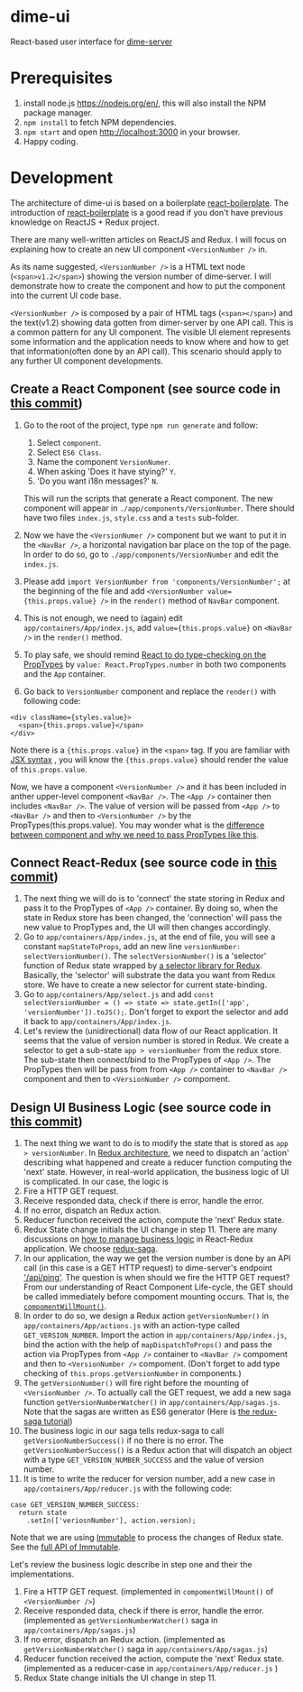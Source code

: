# dime-ui

React-based user interface for [dime-server](https://github.com/HIIT/dime-server)

# Prerequisites
1. install node.js <https://nodejs.org/en/>, this will also install the NPM package manager.
2. ``npm install`` to fetch NPM dependencies.
4. ``npm start`` and open <http://localhost:3000> in your browser.
5. Happy coding.

# Development

The architecture of dime-ui is based on a boilerplate [react-boilerplate](https://github.com/mxstbr/react-boilerplate). The introduction of [react-boilerplate](https://github.com/mxstbr/react-boilerplate/tree/master/docs/general) is a good read if you don't have previous knowledge on ReactJS + Redux project.

There are many well-written articles on ReactJS and Redux. I will focus on explaining how to create an new UI component ``<VersionNumber />`` in. 

As its name suggested, ``<VersionNumber />`` is a HTML text node (``<span>v1.2</span>``) showing the version number of dime-server. I will demonstrate how to create the component and how to put the component into the current UI code base.

``<VersionNumber />`` is composed by a pair of HTML tags (``<span></span>``) and the text(v1.2) showing data gotten from dimer-server by one API call. This is a common pattern for any UI component. The visible UI element represents some information and the application needs to know where and how to get that information(often done by an API call). This scenario should apply to any further UI component developments.

## Create a React Component (see source code in [this commit](https://github.com/HIIT/dime-ui/commit/404aa7bc486e3bd031facf555816543ad371f090))
1. Go to the root of the project, type ``npm run generate`` and follow:
	1. Select ``component``.
    2. Select ``ES6 Class``.
	3. Name the component ``VersionNumer``.
	4. When asking 'Does it have stying?' ``Y``.
	5. 'Do you want i18n messages?' ``N``.

	This will run the scripts that generate a React component. The new component will appear in ``./app/components/VersionNumber``. There should have two files ``index.js``, ``style.css`` and a ``tests`` sub-folder.
2. Now we have the ``<VersionNumer />`` component but we want to put it in the ``<NavBar />``, a horizontal navigation bar place on the top of the page. In order to do so, go to ``./app/components/VersionNumber`` and edit the ``index.js``.
3. Please add ``import VersionNumber from 'components/VersionNumber';`` at the beginning of the file and add ``<VersionNumber value={this.props.value} />`` in the ``render()`` method of ``NavBar`` component.
4. This is not enough, we need to (again) edit ``app/containers/App/index.js``, add ``value={this.props.value}`` on ``<NavBar />`` in the ``render()`` method.
5. To play safe, we should remind [React to do type-checking on the PropTypes](https://facebook.github.io/react/docs/typechecking-with-proptypes.html) by ``value: React.PropTypes.number`` in both two components and the ``App`` container.
6. Go back to ``VersionNumber`` component and replace the ``render()`` with following code:
```
<div className={styles.value}>
  <span>{this.props.value}</span>
</div>
```
Note there is a ``{this.props.value}`` in the ``<span>`` tag. If you are familiar with [JSX syntax](https://facebook.github.io/react/docs/jsx-in-depth.html) , you will know the ``{this.props.value}`` should render the value of ``this.props.value``.

Now, we have a component ``<VersionNumber />`` and it has been included in anther upper-level component ``<NavBar />``. The ``<App />`` container then includes ``<NavBar />``. The  value of version will be passed from ``<App />`` to ``<NavBar />`` and then to ``<VersionNumber />`` by the PropTypes(this.props.value). You may wonder what is the [difference between component and why we need to pass PropTypes like this](https://medium.com/@dan_abramov/smart-and-dumb-components-7ca2f9a7c7d0#.muim22gny).

## Connect React-Redux (see source code in [this commit](https://github.com/HIIT/dime-ui/commit/404aa7bc486e3bd031facf555816543ad371f090))
1. The next thing we will do is to 'connect' the state storing in Redux and pass it to the PropTypes of ``<App />`` container. By doing so, when the state in Redux store has been changed, the 'connection' will pass the new value to PropTypes and, the UI will then changes accordingly.
2. Go to ``app/containers/App/index.js``, at the end of file, you will see a constant ``mapStateToProps``, add an new line ``versionNumber: selectVersionNumber()``. The ``selectVersionNumber()`` is a 'selector' function of Redux state wrapped by [a selector library for Redux](https://github.com/reactjs/reselect). Basically, the 'selector' will substrate the data you want from Redux store. We have to create a new selector for current state-binding.
3. Go to ``app/containers/App/select.js`` and add ``const selectVersionNumber = () => state => state.getIn(['app', 'versionNumber']).toJS();``. Don't forget to export the selector and add it back to ``app/containers/App/index.js``.
4. Let's review the (unidirectional) data flow of our React application. It seems that the value of version number is stored in Redux. We create a selector to get a sub-state ``app > versionNumber`` from the redux store. The sub-state then connect/bind to the PropTypes of ``<App />``. The PropTypes then will be pass from from ``<App />`` container to ``<NavBar />`` component and then to ``<VersionNumber />`` compoment.

## Design UI Business Logic (see source code in [this commit](https://github.com/HIIT/dime-ui/commit/acb7a0b7cec94c75a7145a66354fdef1b202fa95))
1. The next thing we want to do is to modify the state that is stored as ``app > versionNumber``. In [Redux architecture](http://redux.js.org/docs/basics/DataFlow.html), we need to dispatch an 'action' describing what happened and create a reducer function computing the 'next' state. However, in real-world application, the business logic of UI is complicated. In our case, the logic is
  1. Fire a HTTP GET request.
  2. Receive responded data, check if there is error, handle the error.
  3. If no error, dispatch an Redux action.
  4. Reducer function received the action, compute the 'next' Redux state.
  5. Redux State change initials the UI change in step 11.
There are many discussions on [how to manage business logic](http://survivejs.com/blog/redux-saga-interview/) in React-Redux application. We choose [redux-saga](https://github.com/redux-saga/redux-saga).
2. In our application, the way we get the version number is done by an API call (in this case is a GET HTTP request) to dime-server's endpoint [
'/api/ping'](http://www.hiit.fi/g/reknow/apidoc/dime-server/#api-Status-Ping]). The question is when should we fire the HTTP GET request? From our understanding of React Component Life-cycle, the GET should be called immediately before compoment mounting occurs. That is, the [``compomentWillMount()``](https://facebook.github.io/react/docs/react-component.html#componentwillmount).
3. In order to do so, we design a Redux action ``getVersionNumber()`` in ``app/containers/App/actions.js`` with an action-type called ``GET_VERSION_NUMBER``. Import the action in ``app/containers/App/index.js``, bind the action with the help of ``mapDispatchToProps()`` and pass the action via PropTypes from ``<App />`` container to ``<NavBar />`` compoment and then to ``<VersionNumber />`` compoment. (Don't forget to add type checking of ``this.props.getVersionNumber`` in components.)
4. The ``getVersionNumber()`` will fire right before the mounting of ``<VersionNumber />``. To actually call the GET request, we add a new saga function ``getVersionNumberWatcher()`` in ``app/containers/App/sagas.js``. Note that the sagas are written as ES6 generator (Here is [the redux-saga tutorial](https://redux-saga.github.io/redux-saga/docs/introduction/BeginnerTutorial.html))
5. The business logic in our saga tells redux-saga to call ``getVersionNumberSuccess()`` if no there is no error. The ``getVersionNumberSuccess()`` is a Redux action that will dispatch an object with a type ``GET_VERSION_NUMBER_SUCCESS`` and the value of version number.
6. It is time to write the reducer for version number, add a new case in ``app/containers/App/reducer.js`` with the following code:
```
case GET_VERSION_NUMBER_SUCCESS:
  return state
    .setIn(['veriosnNumber'], action.version);
```
Note that we are using [Immutable](https://facebook.github.io/immutable-js/) to process the changes of Redux state. See the [full API of Immutable](https://facebook.github.io/immutable-js/docs/#/).

Let's review the business logic describe in step one and their the implementations.
  1. Fire a HTTP GET request. (implemented in ``compomentWillMount()`` of ``<VersionNumber />``)
  2. Receive responded data, check if there is error, handle the error. (implemented as ``getVersionNumberWatcher()`` saga in ``app/containers/App/sagas.js``)
  3. If no error, dispatch an Redux action. (implemented as ``getVersionNumberWatcher()`` saga in ``app/containers/App/sagas.js``)
  4. Reducer function received the action, compute the 'next' Redux state.  (implemented as a reducer-case in ``app/containers/App/reducer.js`` )
  5. Redux State change initials the UI change in step 11.
